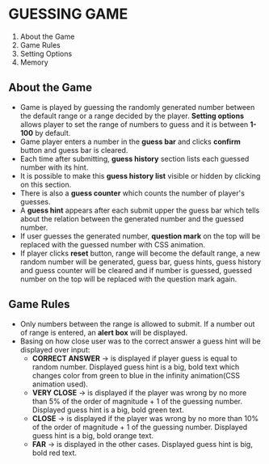 # GUESSING GAME
1. About the Game
2. Game Rules
3. Setting Options
4. Memory
## About the Game
- Game is played by guessing the randomly generated number between the default range or a range decided by the player. **Setting options** allows player to set the range of numbers to guess and it is between **1-100** by default. 
- Game player enters a number in the **guess bar** and clicks **confirm** button and guess bar is cleared. 
- Each time after submitting, **guess history** section lists each guessed number with its hint. 
- It is possible to make this **guess history list** visible or hidden by clicking on this section. 
- There is also a **guess counter** which counts the number of player's guesses. 
- A **guess hint** appears after each submit upper the guess bar which tells about the relation between the generated number and the guessed number. 
- If user guesses the generated number, **question mark** on the top will be replaced with the guessed number with CSS animation. 
- If player clicks **reset** button, range will become the default range, a new random number will be generated, guess bar, guess hints, guess history and guess counter will be cleared and if number is guessed, guessed number on the top will be replaced with the question mark again.
## Game Rules
- Only numbers between the range is allowed to submit. If a number out of range is entered, an **alert box** will be displayed.  
- Basing on how close user was to the correct answer a guess hint will be displayed over input:
  - **CORRECT ANSWER** → is displayed if player guess is equal to random number. Displayed guess hint is a big, bold text which changes color from green to blue in the infinity animation(CSS animation used).
  - **VERY CLOSE** → is displayed if the player was wrong by no more than 5% of the order of magnitude + 1 of the guessing number. Displayed guess hint is a big, bold green text.
  - **CLOSE** → is displayed if the player was wrong by no more than 10% of the order of magnitude + 1 of the guessing number. Displayed guess hint is a big, bold orange text.
  - **FAR** → is displayed in the other cases. Displayed guess hint is big, bold red text.
